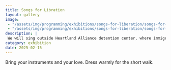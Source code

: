```yaml
---
title: Songs for Libration
layout: gallery
image:
 - "/assets/img/programming/exhibitions/songs-for-liberation/songs-for-liberation-1x1.jpg"
 - "/assets/img/programming/exhibitions/songs-for-liberation/songs-for-liberation-1x1.jpg"
description: |
 We will sing outside Heartland Alliance detention center, where immigrant kids are being held.
category: exhibition
date: 2025-02-15
---
```

Bring your instruments and your love.
Dress warmly for the short walk.
